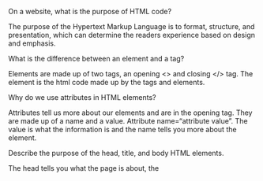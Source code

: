 On a website, what is the purpose of HTML code?

The purpose of the Hypertext Markup Language is to format, structure, and presentation, which can determine the readers experience based on design and emphasis.

What is the difference between an element and a tag?

Elements are made up of two tags, an opening <> and closing </> tag. The element is
the html code made up by the tags and elements.

Why do we use attributes in HTML elements?

Attributes tell us more about our elements and are in the opening tag. They are made up of a name and a value. Attribute name=“attribute value”. The value is what the information is and the name tells you more about the element.

Describe the purpose of the head, title, and body HTML elements.

The head tells you what the page is about, the <title> is located at the top tells you the name of the page and is usually found inside the <head> element. The <body> HTML elements contains more content than a title or a head element.

In your browser (Chrome), how do you view the source of a website?
Right click on page and you will see an option to view source.

List five different HTML elements and what they are used for. For example, <p></p> is a paragraph element, and it is used to represent a paragraph of text.

<strong></strong> <b></b>- important, bold
<em></em> italics/emphasis
<q></q> smaller quotes in a paragraph
<cite> referencing a book, film or research paper
<abbr></abbr> acronym/abbreviation

What are empty elements?

Elements without any words between the opening and closing tag. Ex. Line break, inside a paragraph, <br />  and to separate with a horizontal line between themes <hr />.

What is semantic markup?

Is information provided in the tags that provide additional information the text. Examples are quotes, italics, bold, etc.


What are three new semantic elements introduced in HTML 5? Use page 431 in the book to find more about these new elements.
<header>
<article>
<nav>

https://codepen.io/akarnaze/pen/zYGZoNZ
